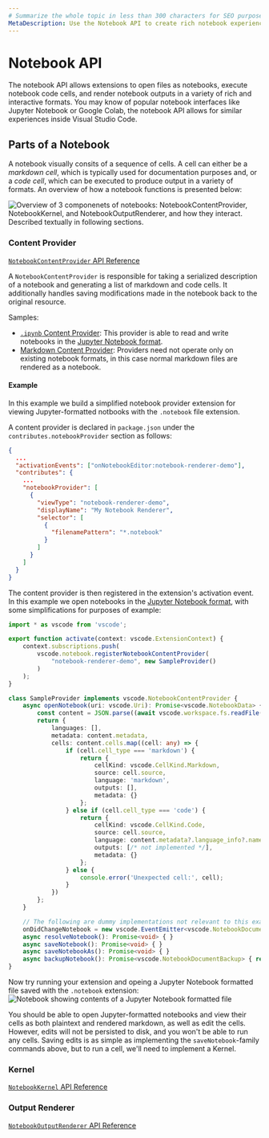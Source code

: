 ```yaml
---
# Summarize the whole topic in less than 300 characters for SEO purpose
MetaDescription: Use the Notebook API to create rich notebook experiences within Visual Studio Code.
---
```


# Notebook API

The notebook API allows extensions to open files as notebooks, execute notebook code cells, and render notebook outputs in a variety of rich and interactive formats. You may know of popular notebook interfaces like Jupyter Notebook or Google Colab, the notebook API allows for similar experiences inside Visual Studio Code.


## Parts of a Notebook
A notebook visually consits of a sequence of cells. A cell can either be a *markdown cell*, which is typically used for documentation purposes and, or a *code cell*, which can be executed to produce output in a variety of formats. An overview of how a notebook functions is presented below:

![Overview of 3 componenets of notebooks: NotebookContentProvider, NotebookKernel, and NotebookOutputRenderer, and how they interact. Described textually in following sections.](images/notebook/architecture-overview.jpg)

### Content Provider
[`NotebookContentProvider` API Reference](/api/references/vscode-api#NotebookContentProvider)

A `NotebookContentProvider` is responsible for taking a serialized description of a notebook and generating a list of markdown and code cells. It additionally handles saving modifications made in the notebook back to the original resource.

Samples:
 - [`.ipynb` Content Provider](): This provider is able to read and write notebooks in the [Jupyter Notebook format](https://nbformat.readthedocs.io/en/latest/format_description.html).
 - [Markdown Content Provider](): Providers need not operate only on existing notebook formats, in this case normal markdown files are rendered as a notebook.

#### Example
In this example we build a simplified notebook provider extension for viewing Jupyter-formatted notbooks with the `.notebook` file extension.

A content provider is declared in `package.json` under the `contributes.notebookProvider` section as follows:

```json
{
  ...
  "activationEvents": ["onNotebookEditor:notebook-renderer-demo"],
  "contributes": {
    ...
    "notebookProvider": [
      {
        "viewType": "notebook-renderer-demo",
        "displayName": "My Notebook Renderer",
        "selector": [
          {
            "filenamePattern": "*.notebook"
          }
        ]
      }
    ]
  }
}
```

The content provider is then registered in the extension's activation event. In this example we open notebooks in the [Jupyter Notebook format](https://nbformat.readthedocs.io/en/latest/format_description.html), with some simplifications for purposes of example:
```ts
import * as vscode from 'vscode';

export function activate(context: vscode.ExtensionContext) {
	context.subscriptions.push(
		vscode.notebook.registerNotebookContentProvider(
			"notebook-renderer-demo", new SampleProvider()
		)
	);
}

class SampleProvider implements vscode.NotebookContentProvider {
	async openNotebook(uri: vscode.Uri): Promise<vscode.NotebookData> {
		const content = JSON.parse((await vscode.workspace.fs.readFile(uri)).toString());
		return {
			languages: [],
			metadata: content.metadata,
			cells: content.cells.map((cell: any) => {
				if (cell.cell_type === 'markdown') {
					return {
						cellKind: vscode.CellKind.Markdown,
						source: cell.source,
						language: 'markdown',
						outputs: [],
						metadata: {}
					};
				} else if (cell.cell_type === 'code') {
					return {
						cellKind: vscode.CellKind.Code,
						source: cell.source,
						language: content.metadata?.language_info?.name || 'python',
						outputs: [/* not implemented */],
						metadata: {}
					};
				} else {
					console.error('Unexpected cell:', cell);
				}
			})
		};
	}

	// The following are dummy implementations not relevant to this example.
	onDidChangeNotebook = new vscode.EventEmitter<vscode.NotebookDocumentEditEvent>().event;
	async resolveNotebook(): Promise<void> { }
	async saveNotebook(): Promise<void> { }
	async saveNotebookAs(): Promise<void> { }
	async backupNotebook(): Promise<vscode.NotebookDocumentBackup> { return { id: '', delete: () => { } }; }
}
```

Now try running your extension and opeing a Jupyter Notebook formatted file saved with the `.notebook` extension:
![Notebook showing contents of a Jupyter Notebook formatted file](images/notebook/ipynb-simple-provider.png)

You should be able to open Jupyter-formatted notebooks and view their cells as both plaintext and rendered markdown, as well as edit the cells. However, edits will not be persisted to disk, and you won't be able to run any cells. Saving edits is as simple as implementing the `saveNotebook`-family commands above, but to run a cell, we'll need to implement a Kernel.

### Kernel
[`NotebookKernel` API Reference](/api/references/vscode-api#NotebookKernel)


### Output Renderer
[`NotebookOutputRenderer` API Reference](/api/references/vscode-api#NotebookOutputRenderer)
